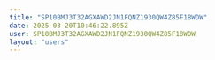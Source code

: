 ```yaml
---
title: "SP10BMJ3T32AGXAWD2JN1FQNZ1930QW4Z85F18WDW"
date: 2025-03-20T10:46:22.895Z
user: SP10BMJ3T32AGXAWD2JN1FQNZ1930QW4Z85F18WDW
layout: "users"
---
```

    